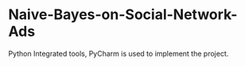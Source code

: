 # Naive-Bayes-on-Social-Network-Ads
Python Integrated tools, PyCharm is used to implement the project.
